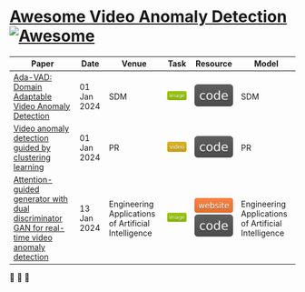 
# [Awesome Video Anomaly Detection](https://github.com/vt-le/Video-Anomaly-Dection) [![Awesome](https://cdn.rawgit.com/sindresorhus/awesome/d7305f38d29fed78fa85652e3a63e154dd8e8829/media/badge.svg)](https://github.com/sindresorhus/awesome)

| Paper | Date | Venue | Task | Resource | Model |
| --- | --- | --- | --- | --- | --- |
| [Ada-VAD: Domain Adaptable Video Anomaly Detection](https://epubs.siam.org/doi/10.1137/1.9781611978032.73) | 01 Jan 2024 | SDM | ![](./assets/image.svg) | [![](./assets/code.svg)](https://github.com/donglgcn/ADA-VAD) | SDM  |
| [Video anomaly detection guided by clustering learning](https://www.sciencedirect.com/science/article/abs/pii/S0031320324003017) | 01 Jan 2024 | PR | ![](./assets/video.svg) | [![](./assets/code.svg)](https://github.com/Bun-TianYi/Video-anomaly-detection-guided-by-clustering-learning) | PR  |
| [Attention-guided generator with dual discriminator GAN for real-time video anomaly detection](https://www.sciencedirect.com/science/article/abs/pii/S0952197623020146) | 13 Jan 2024 | Engineering Applications of Artificial Intelligence | ![](./assets/image.svg) | [![](./assets/website.svg)](https://github.com/Rituraj-ksi/A2D-GAN) [![](./assets/code.svg)](https://github.com/Rituraj-ksi/A2D-GAN) | Engineering Applications of Artificial Intelligence  |

🚀 🚀 🚀
